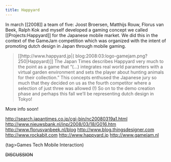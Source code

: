 ```yaml
---
title: Happyard
---
```

In march [[2008]] a team of five: Joost Broersen, Matthijs Rouw, Florus van Beek, Ralph Kok and myself developed a gaming concept we called [[Projects:Happyard]] for the Japanese mobile market. We did this in the context of the GameJam competition which was organized with the intent of promoting dutch design in Japan through mobile gaming.
 
<blockquote>[[http://www.happyard.jp|(  blog:2008:03:logo-gamejam.png?250|Happyard)]]
The Japan Times describes Happyard very much to the point as a game that “(…) integrates real world parameters with a virtual garden environment and sets the player about hunting animals for their collection.” This concepts enthused the Japanese jury so much that they decided on us as the fourth competitor where a selection of just three was allowed (!) So on to the demo creation phase and perhaps this fall we’ll be representing dutch design in Tokyo!</blockquote>

More info soon!

http://search.japantimes.co.jp/cgi-bin/nc20080319a1.html 
http://www.nieuwsbank.nl/inp/2008/03/18/G016.htm 
http://www.florusvanbeek.nl/blog 
http://www.blog.thingsdesigner.com 
http://www.rockabit.com 
http://www.happyard.jp 
http://www.gamejam.nl 

(tag>Games Tech Mobile Interaction)

~~DISCUSSION~~
